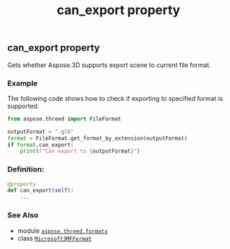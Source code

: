 ﻿---
title: can_export property
second_title: Aspose.3D for Python via .NET API References
description: 
type: docs
weight: 630
url: /aspose.threed.formats/microsoft3mfformat/can_export/
is_root: false
---

## can_export property


Gets whether Aspose.3D supports export scene to current file format.

### Example 


The following code shows how to check if exporting to specified format is supported.

```python
from aspose.threed import FileFormat

outputFormat = ".glb"
format = FileFormat.get_format_by_extension(outputFormat)
if format.can_export:
    print(f"Can export to {outputFormat}")

```
### Definition:
```python
@property
def can_export(self):
    ...
```

### See Also
* module [`aspose.threed.formats`](../../)
* class [`Microsoft3MFFormat`](/3d/python-net/aspose.threed.formats/microsoft3mfformat)
